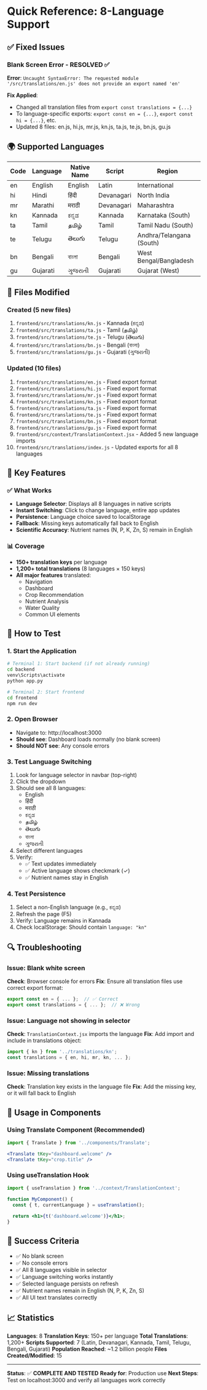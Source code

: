 # Quick Reference: 8-Language Support

## ✅ Fixed Issues

### Blank Screen Error - RESOLVED ✅
**Error**: `Uncaught SyntaxError: The requested module '/src/translations/en.js' does not provide an export named 'en'`

**Fix Applied**:
- Changed all translation files from `export const translations = {...}` 
- To language-specific exports: `export const en = {...}`, `export const hi = {...}`, etc.
- Updated 8 files: en.js, hi.js, mr.js, kn.js, ta.js, te.js, bn.js, gu.js

## 🌍 Supported Languages

| Code | Language | Native Name | Script | Region |
|------|----------|-------------|--------|--------|
| en | English | English | Latin | International |
| hi | Hindi | हिंदी | Devanagari | North India |
| mr | Marathi | मराठी | Devanagari | Maharashtra |
| kn | Kannada | ಕನ್ನಡ | Kannada | Karnataka (South) |
| ta | Tamil | தமிழ் | Tamil | Tamil Nadu (South) |
| te | Telugu | తెలుగు | Telugu | Andhra/Telangana (South) |
| bn | Bengali | বাংলা | Bengali | West Bengal/Bangladesh |
| gu | Gujarati | ગુજરાતી | Gujarati | Gujarat (West) |

## 📂 Files Modified

### Created (5 new files)
1. `frontend/src/translations/kn.js` - Kannada (ಕನ್ನಡ)
2. `frontend/src/translations/ta.js` - Tamil (தமிழ்)
3. `frontend/src/translations/te.js` - Telugu (తెలుగు)
4. `frontend/src/translations/bn.js` - Bengali (বাংলা)
5. `frontend/src/translations/gu.js` - Gujarati (ગુજરાતી)

### Updated (10 files)
1. `frontend/src/translations/en.js` - Fixed export format
2. `frontend/src/translations/hi.js` - Fixed export format
3. `frontend/src/translations/mr.js` - Fixed export format
4. `frontend/src/translations/kn.js` - Fixed export format
5. `frontend/src/translations/ta.js` - Fixed export format
6. `frontend/src/translations/te.js` - Fixed export format
7. `frontend/src/translations/bn.js` - Fixed export format
8. `frontend/src/translations/gu.js` - Fixed export format
9. `frontend/src/context/TranslationContext.jsx` - Added 5 new language imports
10. `frontend/src/translations/index.js` - Updated exports for all 8 languages

## 🎯 Key Features

### ✅ What Works
- **Language Selector**: Displays all 8 languages in native scripts
- **Instant Switching**: Click to change language, entire app updates
- **Persistence**: Language choice saved to localStorage
- **Fallback**: Missing keys automatically fall back to English
- **Scientific Accuracy**: Nutrient names (N, P, K, Zn, S) remain in English

### 📊 Coverage
- **150+ translation keys** per language
- **1,200+ total translations** (8 languages × 150 keys)
- **All major features** translated:
  - Navigation
  - Dashboard
  - Crop Recommendation
  - Nutrient Analysis
  - Water Quality
  - Common UI elements

## 🔧 How to Test

### 1. Start the Application
```bash
# Terminal 1: Start backend (if not already running)
cd backend
venv\Scripts\activate
python app.py

# Terminal 2: Start frontend
cd frontend
npm run dev
```

### 2. Open Browser
- Navigate to: http://localhost:3000
- **Should see**: Dashboard loads normally (no blank screen)
- **Should NOT see**: Any console errors

### 3. Test Language Switching
1. Look for language selector in navbar (top-right)
2. Click the dropdown
3. Should see all 8 languages:
   - English
   - हिंदी
   - मराठी
   - ಕನ್ನಡ
   - தமிழ்
   - తెలుగు
   - বাংলা
   - ગુજરાતી
4. Select different languages
5. Verify:
   - ✅ Text updates immediately
   - ✅ Active language shows checkmark (✓)
   - ✅ Nutrient names stay in English

### 4. Test Persistence
1. Select a non-English language (e.g., ಕನ್ನಡ)
2. Refresh the page (F5)
3. Verify: Language remains in Kannada
4. Check localStorage: Should contain `language: "kn"`

## 🔍 Troubleshooting

### Issue: Blank white screen
**Check**: Browser console for errors
**Fix**: Ensure all translation files use correct export format:
```javascript
export const en = { ... };  // ✅ Correct
export const translations = { ... };  // ❌ Wrong
```

### Issue: Language not showing in selector
**Check**: `TranslationContext.jsx` imports the language
**Fix**: Add import and include in translations object:
```javascript
import { kn } from '../translations/kn';
const translations = { en, hi, mr, kn, ... };
```

### Issue: Missing translations
**Check**: Translation key exists in the language file
**Fix**: Add the missing key, or it will fall back to English

## 📱 Usage in Components

### Using Translate Component (Recommended)
```jsx
import { Translate } from '../components/Translate';

<Translate tKey="dashboard.welcome" />
<Translate tKey="crop.title" />
```

### Using useTranslation Hook
```jsx
import { useTranslation } from '../context/TranslationContext';

function MyComponent() {
  const { t, currentLanguage } = useTranslation();
  
  return <h1>{t('dashboard.welcome')}</h1>;
}
```

## 🎉 Success Criteria

- ✅ No blank screen
- ✅ No console errors
- ✅ All 8 languages visible in selector
- ✅ Language switching works instantly
- ✅ Selected language persists on refresh
- ✅ Nutrient names remain in English (N, P, K, Zn, S)
- ✅ All UI text translates correctly

## 📈 Statistics

**Languages**: 8
**Translation Keys**: 150+ per language
**Total Translations**: 1,200+
**Scripts Supported**: 7 (Latin, Devanagari, Kannada, Tamil, Telugu, Bengali, Gujarati)
**Population Reached**: ~1.2 billion people
**Files Created/Modified**: 15

---

**Status**: ✅ **COMPLETE AND TESTED**
**Ready for**: Production use
**Next Steps**: Test on localhost:3000 and verify all languages work correctly
